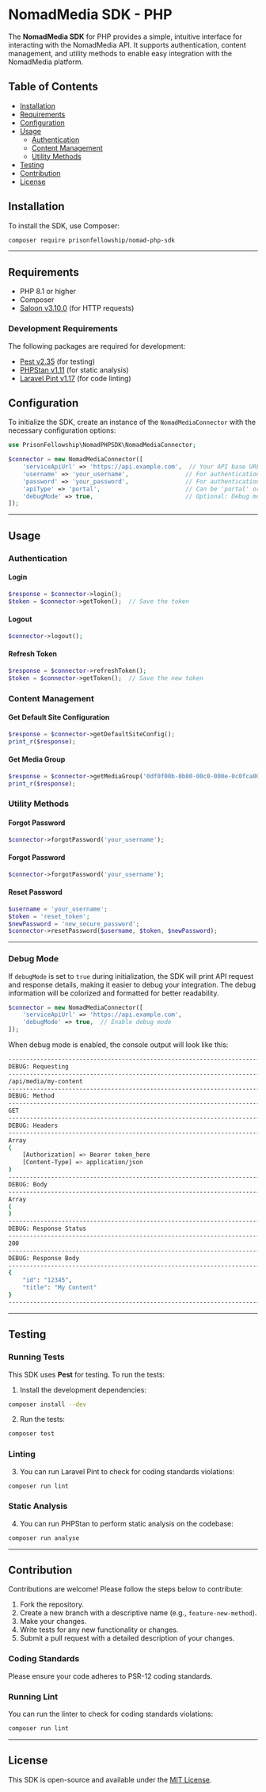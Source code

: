 # NomadMedia SDK - PHP

The **NomadMedia SDK** for PHP provides a simple, intuitive interface for interacting with the NomadMedia API. It supports authentication, content management, and utility methods to enable easy integration with the NomadMedia platform.

## Table of Contents

- [Installation](#installation)
- [Requirements](#requirements)
- [Configuration](#configuration)
- [Usage](#usage)
    - [Authentication](#authentication)
    - [Content Management](#content-management)
    - [Utility Methods](#utility-methods)
- [Testing](#testing)
- [Contribution](#contribution)
- [License](#license)

## Installation

To install the SDK, use Composer:

```bash
composer require prisonfellowship/nomad-php-sdk
```


---


## Requirements

- PHP 8.1 or higher
- Composer
- [Saloon v3.10.0](https://docs.saloon.dev/getting-started/introduction) (for HTTP requests)

### Development Requirements

The following packages are required for development:

- [Pest v2.35](https://pestphp.com/) (for testing)
- [PHPStan v1.11](https://phpstan.org/) (for static analysis)
- [Laravel Pint v1.17](https://github.com/laravel/pint) (for code linting)

## Configuration

To initialize the SDK, create an instance of the `NomadMediaConnector` with the necessary configuration options:

```php
use PrisonFellowship\NomadPHPSDK\NomadMediaConnector;

$connector = new NomadMediaConnector([
    'serviceApiUrl' => 'https://api.example.com',  // Your API base URL
    'username' => 'your_username',                // For authentication
    'password' => 'your_password',                // For authentication
    'apiType' => 'portal',                        // Can be 'portal' or 'admin'
    'debugMode' => true,                          // Optional: Debug mode for logging API calls
]);
```


---

## Usage

### Authentication

#### **Login**

```php
$response = $connector->login();
$token = $connector->getToken();  // Save the token
```

#### **Logout**

```php
$connector->logout();
```

#### **Refresh Token**

```php
$response = $connector->refreshToken();
$token = $connector->getToken();  // Save the new token
```

### Content Management

#### **Get Default Site Configuration**

```php
$response = $connector->getDefaultSiteConfig();
print_r($response);
```

#### **Get Media Group**

```php
$response = $connector->getMediaGroup('0df0f00b-0b00-00c0-000e-0c0fca000ae');
print_r($response);
```

### Utility Methods

#### **Forgot Password**

```php
$connector->forgotPassword('your_username');
```

#### **Forgot Password**

```php
$connector->forgotPassword('your_username');
```

#### **Reset Password**

```php
$username = 'your_username';
$token = 'reset_token';
$newPassword = 'new_secure_password';
$connector->resetPassword($username, $token, $newPassword);
```
---

### Debug Mode

If `debugMode` is set to `true` during initialization, the SDK will print API request and response details, making it easier to debug your integration. The debug information will be colorized and formatted for better readability.

```php
$connector = new NomadMediaConnector([
    'serviceApiUrl' => 'https://api.example.com',
    'debugMode' => true,  // Enable debug mode
]);
```

When debug mode is enabled, the console output will look like this:

```bash
--------------------------------------------------------------------------------
DEBUG: Requesting
--------------------------------------------------------------------------------
/api/media/my-content
--------------------------------------------------------------------------------
DEBUG: Method
--------------------------------------------------------------------------------
GET
--------------------------------------------------------------------------------
DEBUG: Headers
--------------------------------------------------------------------------------
Array
(
    [Authorization] => Bearer token_here
    [Content-Type] => application/json
)
--------------------------------------------------------------------------------
DEBUG: Body
--------------------------------------------------------------------------------
Array
(
)
--------------------------------------------------------------------------------
DEBUG: Response Status
--------------------------------------------------------------------------------
200
--------------------------------------------------------------------------------
DEBUG: Response Body
--------------------------------------------------------------------------------
{
    "id": "12345",
    "title": "My Content"
}
--------------------------------------------------------------------------------
```


---

## Testing

### Running Tests

This SDK uses **Pest** for testing. To run the tests:

1. Install the development dependencies:

```bash
composer install --dev
```
2. Run the tests:

```bash
composer test
```
### Linting
3. You can run Laravel Pint to check for coding standards violations:

```bash
composer run lint
```

### Static Analysis
4. You can run PHPStan to perform static analysis on the codebase:

```bash
composer run analyse
```

---

## Contribution

Contributions are welcome! Please follow the steps below to contribute:

1. Fork the repository.
2. Create a new branch with a descriptive name (e.g., `feature-new-method`).
3. Make your changes.
4. Write tests for any new functionality or changes.
5. Submit a pull request with a detailed description of your changes.

### Coding Standards

Please ensure your code adheres to PSR-12 coding standards.

### Running Lint

You can run the linter to check for coding standards violations:

```bash
composer run lint
```


---

## License

This SDK is open-source and available under the [MIT License](LICENSE).

